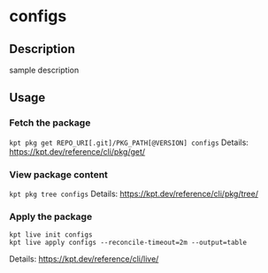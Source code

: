# configs

## Description
sample description

## Usage

### Fetch the package
`kpt pkg get REPO_URI[.git]/PKG_PATH[@VERSION] configs`
Details: https://kpt.dev/reference/cli/pkg/get/

### View package content
`kpt pkg tree configs`
Details: https://kpt.dev/reference/cli/pkg/tree/

### Apply the package
```
kpt live init configs
kpt live apply configs --reconcile-timeout=2m --output=table
```
Details: https://kpt.dev/reference/cli/live/
